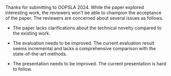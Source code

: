 


Thanks for submitting to OOPSLA 2024. While the paper explored interesting work, the reviewers won't be able to champion the acceptance of the paper. 
The reviewers are concerned about several issues as follows.


+ The paper lacks clarifications about the technical novelty compared to the existing work. 

+ The evaluation needs to be improved. The current evaluation result seems incremental and lacks a comprehensive comparison with the state-of-the-art methods.

+ The presentation needs to be improved. The current presentation is hard to follow.



